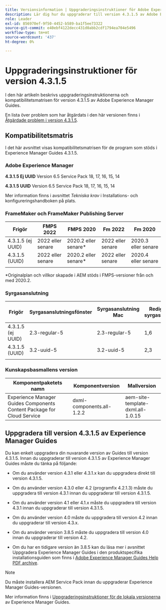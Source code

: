 ```yaml
---
title: Versionsinformation | Uppgraderingsinstruktioner för Adobe Experience Manager Guides 4.3.1.5
description: Lär dig hur du uppgraderar till version 4.3.1.5 av Adobe Experience Manager Guides
role: Leader
exl-id: 856970ef-9f50-4452-b589-ba1f5ee73322
source-git-commit: e40ebf4122decc431d0abb2cdf1794ea704e5496
workflow-type: tm+mt
source-wordcount: '437'
ht-degree: 0%

---
```


# Uppgraderingsinstruktioner för version 4.3.1.5

I den här artikeln beskrivs uppgraderingsinstruktionerna och kompatibilitetsmatrisen för version 4.3.1.5 av Adobe Experience Manager Guides.


En lista över problem som har åtgärdats i den här versionen finns i [Åtgärdade problem i version 4.3.1.5](../release-info/fixed-issues-4-3-1-5.md).




## Kompatibilitetsmatris

I det här avsnittet visas kompatibilitetsmatrisen för de program som stöds i Experience Manager Guides 4.3.1.5.

### Adobe Experience Manager

**4.3.1.5 Ej UUID**
Version 6.5 Service Pack 18, 17, 16, 15, 14

**4.3.1.5 UUID**
Version 6.5 Service Pack 18, 17, 16, 15, 14

Mer information finns i avsnittet *Tekniska krav* i Installations- och konfigureringshandboken på plats.

### FrameMaker och FrameMaker Publishing Server

| Frigör | FMPS 2022 | FMPS 2020 | Fm 2022 | Fm 2020 |
| --- | --- | --- | --- | --- |
| 4.3.1.5 (ej UUID) | 2022 eller senare | 2020.2 eller senare* | 2022 eller senare | 2020.3 eller senare |
| 4.3.1.5 (UUID) | 2022 eller senare | 2020.2 eller senare* | 2022 eller senare | 2020.4 eller senare |
| | | | |

*Originalplan och villkor skapade i AEM stöds i FMPS-versioner från och med 2020.2.

### Syrgasanslutning

| Frigör | Syrgasanslutningsfönster | Syrgasanslutning Mac | Redigera i syrgasfönster | Redigera i Syrgas Mac |
| --- | --- | --- |--- |--- |
| 4.3.1.5 (ej UUID) | 2.3-regular-5 | 2.3-regular-5 | 1,6 | 1,6 |
| 4.3.1.5 (UUID) | 3.2-uuid-5 | 3.2-uuid-5 | 2,3 | 2,3 |
|  |  |   |



### Kunskapsbasmallens version

| Komponentpaketets namn | Komponentversion | Mallversion |
|---|---|---|
| Experience Manager Guides Components Content Package for Cloud Service | dxml-components.all-1.2.2 | aem-site-template-dxml.all-1.0.15 |



## Uppgradera till version 4.3.1.5 av Experience Manager Guides


Du kan enkelt uppgradera din nuvarande version av Guides till version 4.3.1.5. Innan du uppgraderar till version 4.3.1.5 av Experience Manager Guides måste du tänka på följande:


- Om du använder version 4.3.1 eller 4.3.1.x kan du uppgradera direkt till version 4.3.1.5.
- Om du använder version 4.3.0 eller 4.2 (programfix 4.2.1.3) måste du uppgradera till version 4.3.1 innan du uppgraderar till version 4.3.1.5.

- Om du använder version 4.1 eller 4.1.x måste du uppgradera till version 4.3.1 innan du uppgraderar till version 4.3.1.5.


- Om du använder version 4.0 måste du uppgradera till version 4.2 innan du uppgraderar till version 4.3.x.
- Om du använder version 3.8.5 måste du uppgradera till version 4.0 innan du uppgraderar till version 4.2.
- Om du har en tidigare version än 3.8.5 kan du läsa mer i avsnittet Uppgradera Experience Manager Guides i den produktspecifika installationsguiden som finns i [Adobe Experience Manager Guides Help PDF archive](https://helpx.adobe.com/xml-documentation-for-experience-manager/archive.html).



>[!NOTE]
>
>Du måste installera AEM Service Pack innan du uppgraderar Experience Manager Guides-versionen.

Mer information finns i [Uppgraderingsinstruktioner för de lokala versionerna](../install-guide/upgrade-xml-documentation.md) av Experience Manager Guides.
